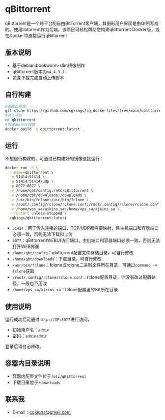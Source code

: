 # qBittorrent
qBittorrent是一个跨平台的自由BitTorrent客户端，其图形用户界面是由Qt所写成的。使用libtorrent作为后端。该项目可轻松帮助您构建qBittorrent Docker版，或在Docker中直接运行qBittorrent

## 版本说明

* 基于debian:bookworm-slim镜像制作
* qBittorrent版本为`v4.4.3.1`
* 包含下载完成自动上传脚本

## 自行构建

```bash
#克隆此项目
git clone https://github.com/cgkings/cg_dockerfiles/tree/main/qbittorrent
#进入项目
cd qbittorrent
#构建docker镜像
docker build -t qbittorrent:latest .
```

## 运行

不想自行构建的，可通过已构建好的镜像直接运行：

```bash
docker run -d \
  --name=qbittorrent \
  -p 51414:51414 \
  -p 51414:51414/udp \
  -p 8077:8077 \
  -v /home/qbt/config:/etc/qBittorrent \
  -v /home/qbt/downloads:/downloads \
  -v /usr/bin/fclone:/usr/bin/fclone \
  -v /root/.config/rclone/rclone.conf:/root/.config/rclone/rclone.conf \
  -v /home/vps_sa/ajkins_sa:/home/vps_sa/ajkins_sa \
  --restart unless-stopped \
  cgkings/qbittorrent:latest
```

* `51414`：用于传入连接的端口，TCP/UDP都需要映射，且主机端口和容器端口必须一致，否则无法下载和上传
* `8077`：qBittorrentWEBUI访问端口，主机端口和容器端口必须一致，否则无法打开WEB界面
* `/home/qbt/config`：qbittorrent配置文件存储目录，可自行修改
* `/home/qbt/downloads`：下载目录，可自行修改
* `/usr/bin/fclone`：fclone或rclone二进制文件所在目录，可通过`command -v fclone`获取
* `/root/.config/rclone/rclone.conf`：rclone配置目录，你没有改过配置路径，一般也不用改
* `/home/vps_sa/ajkins_sa`：fclone配置里的SA所在目录

## 使用说明

运行成功后可通过`http://IP:8077`进行访问，

* 初始用户名：`admin`
* 密码：`adminadmin`

登录后请务必修改。

## 容器内目录说明

* 容器内配置文件位于`/etc/qBittorrent`
* 下载目录位于`/downloads`

## 联系我

* E-mail：cgkigns@gmail.com
